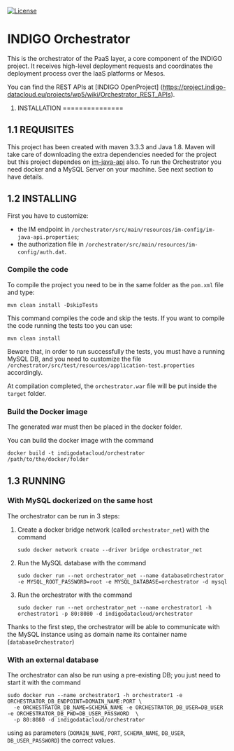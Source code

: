 [![License](https://img.shields.io/badge/license-Apache%202-blue.svg)](https://www.apache.org/licenses/LICENSE-2.0)

INDIGO Orchestrator
============================

This is the orchestrator of the PaaS layer, a core component of the INDIGO project. It receives high-level deployment requests and coordinates the deployment process over the IaaS platforms or Mesos.

You can find the REST APIs at [INDIGO OpenProject] (https://project.indigo-datacloud.eu/projects/wp5/wiki/Orchestrator_REST_APIs).


1. INSTALLATION
===============

1.1 REQUISITES
--------------

This project has been created with maven 3.3.3 and Java 1.8. Maven will take care of downloading the extra dependencies needed for the project but this project dependes on [im-java-api](https://github.com/indigo-dc/im-java-api) also.
To run the Orchestrator you need docker and a MySQL Server on your machine. See next section to have details.

1.2 INSTALLING
--------------

First you have to customize:
- the IM endpoint in `/orchestrator/src/main/resources/im-config/im-java-api.properties`;
- the authorization file in `/orchestrator/src/main/resources/im-config/auth.dat`.

### Compile the code
To compile the project you need to be in the same folder as the `pom.xml` file and type:
```
mvn clean install -DskipTests
```
This command compiles the code and skip the tests. If you want to compile the code running the tests too you can use:
```
mvn clean install
```
Beware that, in order to run successfully the tests, you must have a running MySQL DB, and you need to customize the file `/orchestrator/src/test/resources/application-test.properties` accordingly.

At compilation completed, the `orchestrator.war` file will be put inside the `target` folder.

### Build the Docker image

The generated war must then be placed in the docker folder.

You can build the docker image with the command
```
docker build -t indigodatacloud/orchestrator /path/to/the/docker/folder
```

1.3 RUNNING
--------------
### With MySQL dockerized on the same host
The orchestrator can be run in 3 steps:

1. Create a docker bridge network (called `orchestrator_net`) with the command

    ```
    sudo docker network create --driver bridge orchestrator_net
    ```

2. Run the MySQL database with the command

    ```
    sudo docker run --net orchestrator_net --name databaseOrchestrator -e MYSQL_ROOT_PASSWORD=root -e MYSQL_DATABASE=orchestrator -d mysql
    ```

3. Run the orchestrator with the command

    ```
    sudo docker run --net orchestrator_net --name orchestrator1 -h orchestrator1 -p 80:8080 -d indigodatacloud/orchestrator
    ```

Thanks to the first step, the orchestrator will be able to communicate with the MySQL instance using as domain name its container name (`databaseOrchestrator`)

### With an external database

The orchestrator can also be run using a pre-existing DB; you just need to start it with the command
```
sudo docker run --name orchestrator1 -h orchestrator1 -e ORCHESTRATOR_DB_ENDPOINT=DOMAIN_NAME:PORT \
  -e ORCHESTRATOR_DB_NAME=SCHEMA_NAME -e ORCHESTRATOR_DB_USER=DB_USER -e ORCHESTRATOR_DB_PWD=DB_USER_PASSWORD  \
  -p 80:8080 -d indigodatacloud/orchestrator
```
using as parameters (`DOMAIN_NAME`, `PORT`, `SCHEMA_NAME`, `DB_USER`, `DB_USER_PASSWORD`) the correct values.
